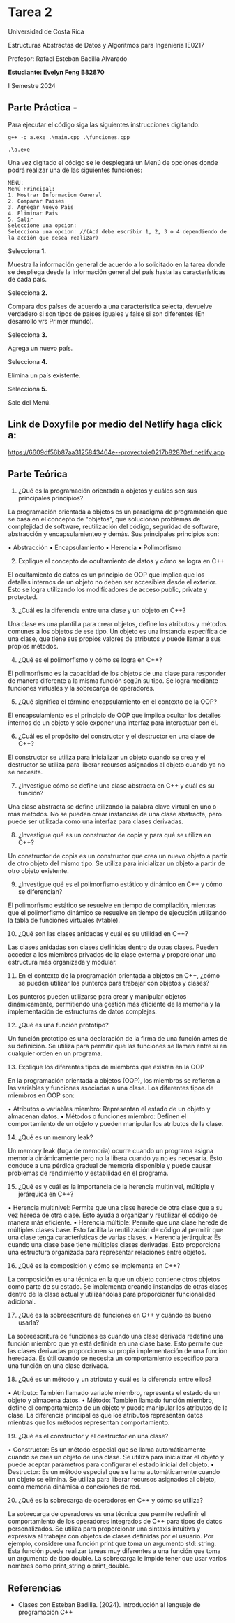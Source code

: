 # Tarea 2

Universidad de Costa Rica

Estructuras Abstractas de Datos y Algoritmos para Ingeniería IE0217

Profesor: Rafael Esteban Badilla Alvarado

**Estudiante: Evelyn Feng B82870**

I Semestre 2024


## Parte Práctica - 

Para ejecutar el código siga las siguientes instrucciones digitando:
```
g++ -o a.exe .\main.cpp .\funciones.cpp

.\a.exe
````

Una vez digitado el código se le desplegará un Menú de opciones donde podrá realizar una de las siguientes funciones:
````
MENU:
Menú Principal:
1. Mostrar Informacion General
2. Comparar Paises
3. Agregar Nuevo Pais
4. Eliminar Pais
5. Salir
Seleccione una opcion:
Selecciona una opcion: //(Acá debe escribir 1, 2, 3 o 4 dependiendo de la acción que desea realizar)
````
Selecciona **1.**

Muestra la información general de acuerdo a lo solicitado en la tarea donde se despliega desde la información general del país hasta las características de cada país.

Selecciona **2.**

Compara dos países de acuerdo a una característica selecta, devuelve verdadero si son tipos de países iguales y false si son diferentes (En desarrollo vrs Primer mundo).

Selecciona **3.**

Agrega un nuevo país.

Selecciona **4.**

Elimina un país existente.

Selecciona **5.**

Sale del Menú.


## Link de Doxyfile por medio del Netlify haga click a:

https://6609df56b87aa3125843464e--proyectoie0217b82870ef.netlify.app



## Parte Teórica

1.	¿Qué es la programación orientada a objetos y cuáles son sus principales principios? 

La programación orientada a objetos es un paradigma de programación que se basa en el concepto de "objetos", que solucionan problemas de complejidad de software, reutilización del código, seguridad de software, abstracción y encapsulamienteo y demás. Sus principales principios son:

•	Abstracción
•	Encapsulamiento
•	Herencia
•	Polimorfismo

2.	Explique el concepto de ocultamiento de datos y cómo se logra en C++

 El ocultamiento de datos es un principio de OOP que implica que los detalles internos de un objeto no deben ser accesibles desde el exterior. Esto se logra utilizando los modificadores de acceso public, private y protected.

3.	¿Cuál es la diferencia entre una clase y un objeto en C++? 

Una clase es una plantilla para crear objetos, define los atributos y métodos comunes a los objetos de ese tipo. Un objeto es una instancia específica de una clase, que tiene sus propios valores de atributos y puede llamar a sus propios métodos.

4.	¿Qué es el polimorfismo y cómo se logra en C++?

 El polimorfismo es la capacidad de los objetos de una clase para responder de manera diferente a la misma función según su tipo. Se logra mediante funciones virtuales y la sobrecarga de operadores.

5.	¿Qué significa el término encapsulamiento en el contexto de la OOP? 

El encapsulamiento es el principio de OOP que implica ocultar los detalles internos de un objeto y solo exponer una interfaz para interactuar con él.

6.	¿Cuál es el propósito del constructor y el destructor en una clase de C++? 

El constructor se utiliza para inicializar un objeto cuando se crea y el destructor se utiliza para liberar recursos asignados al objeto cuando ya no se necesita.

7.	¿Investigue cómo se define una clase abstracta en C++ y cuál es su función? 

Una clase abstracta se define utilizando la palabra clave virtual en uno o más métodos. No se pueden crear instancias de una clase abstracta, pero puede ser utilizada como una interfaz para clases derivadas.

8.	¿Investigue qué es un constructor de copia y para qué se utiliza en C++? 

Un constructor de copia es un constructor que crea un nuevo objeto a partir de otro objeto del mismo tipo. Se utiliza para inicializar un objeto a partir de otro objeto existente.

9.	¿Investigue qué es el polimorfismo estático y dinámico en C++ y cómo se diferencian? 

El polimorfismo estático se resuelve en tiempo de compilación, mientras que el polimorfismo dinámico se resuelve en tiempo de ejecución utilizando la tabla de funciones virtuales (vtable).

10.	¿Qué son las clases anidadas y cuál es su utilidad en C++? 

Las clases anidadas son clases definidas dentro de otras clases. Pueden acceder a los miembros privados de la clase externa y proporcionar una estructura más organizada y modular.

11.	En el contexto de la programación orientada a objetos en C++, ¿cómo se pueden utilizar los punteros para trabajar con objetos y clases? 

Los punteros pueden utilizarse para crear y manipular objetos dinámicamente, permitiendo una gestión más eficiente de la memoria y la implementación de estructuras de datos complejas.

12.	¿Qué es una función prototipo? 

Un función prototipo es una declaración de la firma de una función antes de su definición. Se utiliza para permitir que las funciones se llamen entre sí en cualquier orden en un programa.

13.	Explique los diferentes tipos de miembros que existen en la OOP

En la programación orientada a objetos (OOP), los miembros se refieren a las variables y funciones asociadas a una clase. Los diferentes tipos de miembros en OOP son:

•	Atributos o variables miembro: Representan el estado de un objeto y almacenan datos.
•	Métodos o funciones miembro: Definen el comportamiento de un objeto y pueden manipular los atributos de la clase.

14.	¿Qué es un memory leak? 

Un memory leak (fuga de memoria) ocurre cuando un programa asigna memoria dinámicamente pero no la libera cuando ya no es necesaria. Esto conduce a una pérdida gradual de memoria disponible y puede causar problemas de rendimiento y estabilidad en el programa.

15.	¿Qué es y cuál es la importancia de la herencia multinivel, múltiple y jerárquica en C++?

•	Herencia multinivel: Permite que una clase herede de otra clase que a su vez hereda de otra clase. Esto ayuda a organizar y reutilizar el código de manera más eficiente.
•	Herencia múltiple: Permite que una clase herede de múltiples clases base. Esto facilita la reutilización de código al permitir que una clase tenga características de varias clases.
•	Herencia jerárquica: Es cuando una clase base tiene múltiples clases derivadas. Esto proporciona una estructura organizada para representar relaciones entre objetos.

16.	¿Qué es la composición y cómo se implementa en C++?

La composición es una técnica en la que un objeto contiene otros objetos como parte de su estado. Se implementa creando instancias de otras clases dentro de la clase actual y utilizándolas para proporcionar funcionalidad adicional.

17.	¿Qué es la sobreescritura de funciones en C++ y cuándo es bueno usarla? 

La sobreescritura de funciones es cuando una clase derivada redefine una función miembro que ya está definida en una clase base. Esto permite que las clases derivadas proporcionen su propia implementación de una función heredada. Es útil cuando se necesita un comportamiento específico para una función en una clase derivada.

18.	¿Qué es un método y un atributo y cuál es la diferencia entre ellos?

•	Atributo: También llamado variable miembro, representa el estado de un objeto y almacena datos.
•	Método: También llamado función miembro, define el comportamiento de un objeto y puede manipular los atributos de la clase. La diferencia principal es que los atributos representan datos mientras que los métodos representan comportamiento.

19.	¿Qué es el constructor y el destructor en una clase?

•	Constructor: Es un método especial que se llama automáticamente cuando se crea un objeto de una clase. Se utiliza para inicializar el objeto y puede aceptar parámetros para configurar el estado inicial del objeto.
•	Destructor: Es un método especial que se llama automáticamente cuando un objeto se elimina. Se utiliza para liberar recursos asignados al objeto, como memoria dinámica o conexiones de red.

20.	¿Qué es la sobrecarga de operadores en C++ y cómo se utiliza? 

La sobrecarga de operadores es una técnica que permite redefinir el comportamiento de los operadores integrados de C++ para tipos de datos personalizados. Se utiliza para proporcionar una sintaxis intuitiva y expresiva al trabajar con objetos de clases definidas por el usuario. Por ejemplo, considere una función print que toma un argumento std::string. Esta función puede realizar tareas muy diferentes a una función que toma un argumento de tipo double. La sobrecarga le impide tener que usar varios nombres como print_string o print_double.



## Referencias
- Clases con Esteban Badilla. (2024). Introducción al lenguaje de programación C++

